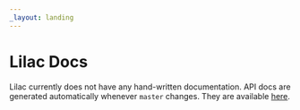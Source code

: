 ```yaml
---
_layout: landing
---
```


# Lilac Docs

Lilac currently does not have any hand-written documentation.
API docs are generated automatically whenever `master` changes. They are available [here](/api/Lilac.html).
